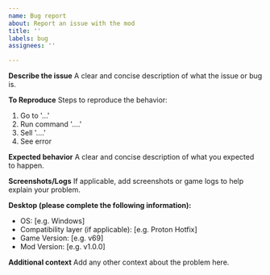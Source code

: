 ```yaml
---
name: Bug report
about: Report an issue with the mod
title: ''
labels: bug
assignees: ''

---
```


**Describe the issue**
A clear and concise description of what the issue or bug is.

**To Reproduce**
Steps to reproduce the behavior:
1. Go to '...'
2. Run command '....'
3. Sell '....'
4. See error

**Expected behavior**
A clear and concise description of what you expected to happen.

**Screenshots/Logs**
If applicable, add screenshots or game logs to help explain your problem.

**Desktop (please complete the following information):**
 - OS: [e.g. Windows]
 - Compatibility layer (if applicable): [e.g. Proton Hotfix]
 - Game Version: [e.g. v69]
 - Mod Version: [e.g. v1.0.0]

**Additional context**
Add any other context about the problem here.
